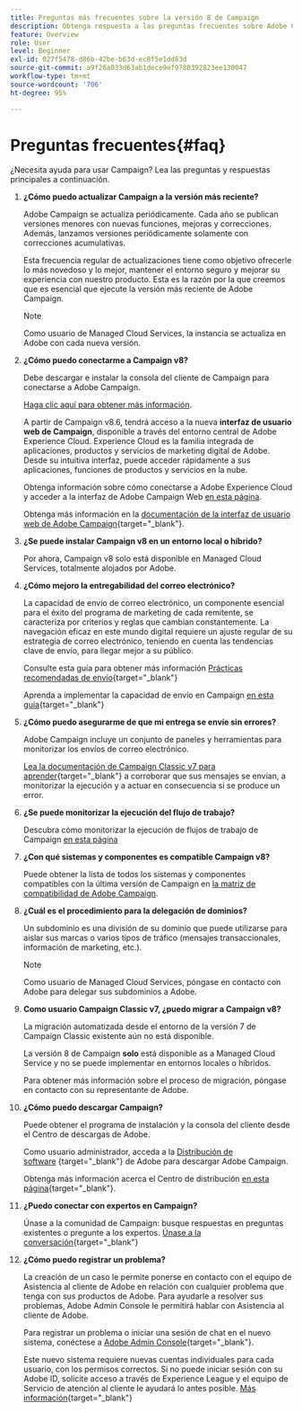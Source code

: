 ```yaml
---
title: Preguntas más frecuentes sobre la versión 8 de Campaign
description: Obtenga respuesta a las preguntas frecuentes sobre Adobe Campaign.
feature: Overview
role: User
level: Beginner
exl-id: 027f5478-d86b-42be-b63d-ec8f5e1dd83d
source-git-commit: a9f26a033d63ab1dece9ef9780392823ee130047
workflow-type: tm+mt
source-wordcount: '706'
ht-degree: 95%

---
```


# Preguntas frecuentes{#faq}

¿Necesita ayuda para usar Campaign? Lea las preguntas y respuestas principales a continuación.

1. **¿Cómo puedo actualizar Campaign a la versión más reciente?**

   Adobe Campaign se actualiza periódicamente. Cada año se publican versiones menores con nuevas funciones, mejoras y correcciones. Además, lanzamos versiones periódicamente solamente con correcciones acumulativas.

   Esta frecuencia regular de actualizaciones tiene como objetivo ofrecerle lo más novedoso y lo mejor, mantener el entorno seguro y mejorar su experiencia con nuestro producto. Esta es la razón por la que creemos que es esencial que ejecute la versión más reciente de Adobe Campaign.

   >[!NOTE]
   >
   >Como usuario de Managed Cloud Services, la instancia se actualiza en Adobe con cada nueva versión.

1. **¿Cómo puedo conectarme a Campaign v8?**

   Debe descargar e instalar la consola del cliente de Campaign para conectarse a Adobe Campaign.

   [Haga clic aquí para obtener más información](connect.md).

   A partir de Campaign v8.6, tendrá acceso a la nueva **interfaz de usuario web de Campaign**, disponible a través del entorno central de Adobe Experience Cloud. Experience Cloud es la familia integrada de aplicaciones, productos y servicios de marketing digital de Adobe. Desde su intuitiva interfaz, puede acceder rápidamente a sus aplicaciones, funciones de productos y servicios en la nube.

   Obtenga información sobre cómo conectarse a Adobe Experience Cloud y acceder a la interfaz de Adobe Campaign Web [en esta página](campaign-ui.md#ac-web-ui).

   Obtenga más información en la [documentación de la interfaz de usuario web de Adobe Campaign](https://experienceleague.adobe.com/es/docs/campaign-web/v8/campaign-web-home){target="_blank"}.

1. **¿Se puede instalar Campaign v8 en un entorno local o híbrido?**

   Por ahora, Campaign v8 solo está disponible en Managed Cloud Services, totalmente alojados por Adobe.

1. **¿Cómo mejoro la entregabilidad del correo electrónico?**

   La capacidad de envío de correo electrónico, un componente esencial para el éxito del programa de marketing de cada remitente, se caracteriza por criterios y reglas que cambian constantemente. La navegación eficaz en este mundo digital requiere un ajuste regular de su estrategia de correo electrónico, teniendo en cuenta las tendencias clave de envío, para llegar mejor a su público.

   Consulte esta guía para obtener más información [Prácticas recomendadas de envío](https://experienceleague.adobe.com/docs/deliverability-learn/deliverability-best-practice-guide/introduction.html?lang=es){target="_blank"}

   Aprenda a implementar la capacidad de envío en Campaign [en esta guía](https://experienceleague.adobe.com/docs/deliverability-learn/deliverability-best-practice-guide/additional-resources/general-resources.html?lang=es){target="_blank"}

1. **¿Cómo puedo asegurarme de que mi entrega se envíe sin errores?**

   Adobe Campaign incluye un conjunto de paneles y herramientas para monitorizar los envíos de correo electrónico.

   [Lea la documentación de Campaign Classic v7 para aprender](https://experienceleague.adobe.com/docs/campaign-classic/using/sending-messages/monitoring-deliveries/about-delivery-monitoring.html?lang=es){target="_blank"} a corroborar que sus mensajes se envían, a monitorizar la ejecución y a actuar en consecuencia si se produce un error.

1. **¿Se puede monitorizar la ejecución del flujo de trabajo?**

   Descubra cómo monitorizar la ejecución de flujos de trabajo de Campaign [en esta página](https://experienceleague.adobe.com/docs/campaign/automation/workflows/executing-a-workflow/start-a-workflow.html?lang=es)

1. **¿Con qué sistemas y componentes es compatible Campaign v8?**

   Puede obtener la lista de todos los sistemas y componentes compatibles con la última versión de Campaign en [la matriz de compatibilidad de Adobe Campaign](compatibility-matrix.md).

1. **¿Cuál es el procedimiento para la delegación de dominios?**

   Un subdominio es una división de su dominio que puede utilizarse para aislar sus marcas o varios tipos de tráfico (mensajes transaccionales, información de marketing, etc.).

   >[!NOTE]
   >
   >Como usuario de Managed Cloud Services, póngase en contacto con Adobe para delegar sus subdominios a Adobe.

1. **Como usuario Campaign Classic v7, ¿puedo migrar a Campaign v8?**

   La migración automatizada desde el entorno de la versión 7 de Campaign Classic existente aún no está disponible.

   La versión 8 de Campaign **solo** está disponible as a Managed Cloud Service y no se puede implementar en entornos locales o híbridos.

   Para obtener más información sobre el proceso de migración, póngase en contacto con su representante de Adobe.

1. **¿Cómo puedo descargar Campaign?**

   Puede obtener el programa de instalación y la consola del cliente desde el Centro de descargas de Adobe.

   Como usuario administrador, acceda a la [Distribución de software](https://experience.adobe.com/#/downloads/content/software-distribution/es/campaign.html) {target="_blank"} de Adobe para descargar Adobe Campaign.

   Obtenga más información acerca el Centro de distribución [en esta página](https://experienceleague.adobe.com/docs/experience-cloud/software-distribution/home.html?lang=es){target="_blank"}.

1. **¿Puedo conectar con expertos en Campaign?**

   Únase a la comunidad de Campaign: busque respuestas en preguntas existentes o pregunte a los expertos. [Únase a la conversación](https://experienceleaguecommunities.adobe.com/t5/adobe-campaign-classic/ct-p/adobe-campaign-classic-community){target="_blank"}


1. **¿Cómo puedo registrar un problema?**

   La creación de un caso le permite ponerse en contacto con el equipo de Asistencia al cliente de Adobe en relación con cualquier problema que tenga con sus productos de Adobe. Para ayudarle a resolver sus problemas, Adobe Admin Console le permitirá hablar con Asistencia al cliente de Adobe.

   Para registrar un problema o iniciar una sesión de chat en el nuevo sistema, conéctese a [Adobe Admin Console](https://adminConsole.adobe.com/overview){target="_blank"}.

   Este nuevo sistema requiere nuevas cuentas individuales para cada usuario, con los permisos correctos. Si no puede iniciar sesión con su Adobe ID, solicite acceso a través de Experience League y el equipo de Servicio de atención al cliente le ayudará lo antes posible. [Más información](https://helpx.adobe.com/es/enterprise/admin-guide.html/enterprise/using/support-for-experience-cloud.ug.html){target="_blank"}
